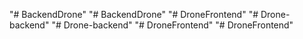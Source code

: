 "# BackendDrone" 
"# BackendDrone" 
"# DroneFrontend" 
"# Drone-backend" 
"# Drone-backend" 
"# DroneFrontend" 
"# DroneFrontend" 
